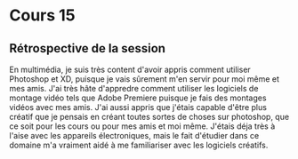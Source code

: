 # Cours 15
## Rétrospective de la session

En multimédia, je suis très content d'avoir appris comment utiliser Photoshop et XD, puisque je vais sûrement m'en servir pour moi même et mes amis. J'ai très hâte d'appredre comment utiliser les logiciels de montage vidéo tels que Adobe Premiere puisque je fais des montages vidéos avec mes amis. J'ai aussi appris que j'étais capable d'être plus créatif que je pensais en créant toutes sortes de choses sur photoshop, que ce soit pour les cours ou pour mes amis et moi même. J'étais déja très à l'aise avec les appareils électroniques, mais le fait d'étudier dans ce domaine m'a vraiment aidé à me familiariser avec les logiciels créatifs. 
